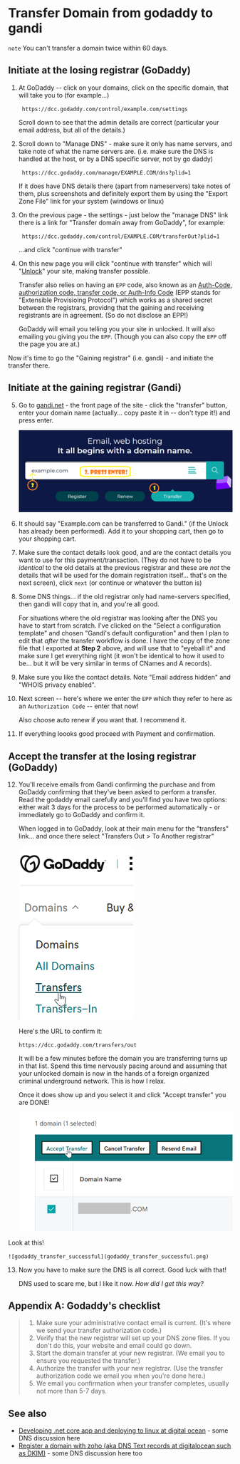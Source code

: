 ﻿# Transfer Domain from godaddy to gandi

`note` You can't transfer a domain twice within 60 days.

## Initiate at the losing registrar (GoDaddy)

1. At GoDaddy -- click on your domains, click on the specific domain, that will take you to (for example...)

		https://dcc.godaddy.com/control/example.com/settings

	Scroll down to see that the admin details are correct (particular your email address, but all of the details.)

2. Scroll down to "Manage DNS" - make sure it only has name servers, and take note of what the name servers are. (i.e. make sure the DNS is handled at the host, or by a DNS specific server, not by go daddy)

		https://dcc.godaddy.com/manage/EXAMPLE.COM/dns?plid=1

	If it does have DNS details there (apart from nameservers) take notes of them, plus screenshots and definitely export them by using the "Export Zone File" link for your system (windows or linux)

3. On the previous page - the settings - just below the "manage DNS" link there is a link for "Transfer domain away from GoDaddy", for example:

		https://dcc.godaddy.com/control/EXAMPLE.COM/transferOut?plid=1

	...and click "continue with transfer"

4. On this new page you will click "continue with transfer" which will "[Unlock](https://en.wikipedia.org/wiki/Registrar-Lock)" your site, making transfer possible.

	Transfer also relies on having an `EPP` code, also known as an [Auth-Code, authorization code, transfer code, or Auth-Info Code](https://en.wikipedia.org/wiki/Auth-Code) (EPP stands for "Extensible Provisioing Protocol") which works as a shared secret between the registrars, providng that the gaining and receiving registrants are in agreement. (So do not disclose an EPP!)

	GoDaddy will email you telling you your site in unlocked. It will also emailing you giving you the `EPP`. (Though you can also copy the `EPP` off the page you are at.)

Now it's time to go the "Gaining registrar" (i.e. gandi) - and initiate the transfer there.

## Initiate at the gaining registrar (Gandi)

5. Go to [gandi.net](https://gandi.net) - the front page of the site - click the "transfer" button, enter your domain name (actually... copy paste it in -- don't type it!) and press enter.

	![Gandi transfer](gandi_transfer_1.png)

6. It should say "Example.com can be transferred to Gandi." (if the Unlock has already been performed). Add it to your shopping cart, then go to your shopping cart.

7. Make sure the contact details look good, and are the contact details you want to use for this payment/transaction. (They do not have to be *identical* to the old details at the previous registrar and these are *not* the details that will be used for the domain registration itself... that's on the next screen), click `next` (or continue or whatever the button is)

8. Some DNS things... if the old registrar only had name-servers specified, then gandi will copy that in, and you're all good.

	For situations where the old registrar was looking after the DNS you have to start from scratch. I've clicked on the "Select a configuration template" and chosen "Gandi's default configuration" and then I plan to edit that *after* the transfer workflow is done. I have the copy of the zone file that I exported at **Step 2** above, and will use that to "eyeball it" and make sure I get everything right (it won't be identical to how it used to be... but it will be very similar in terms of CNames and A records).

9. Make sure you like the contact details. Note "Email address hidden" and "WHOIS privacy enabled".

10. Next screen -- here's where we enter the `EPP` which they refer to here as an `Authorization Code` -- enter that now!

	Also choose auto renew if you want that. I recommend it.

11. If everything loooks good proceed with Payment and confirmation.

## Accept the transfer at the losing registrar (GoDaddy)

12. You'll receive emails from Gandi confirming the purchase and from GoDaddy confirming that they've been asked to perform a transfer. Read the godaddy email carefully and you'll find you have two options: either wait 3 days for the process to be performed automatically - or immediately go to GoDaddy and confirm it.

	When logged in to GoDaddy, look at their main menu for the "transfers" link... and once there select "Transfers Out > To Another registrar"

	![Go Daddy menu Transfers](godaddy_menu_transfers.png)

	Here's the URL to confirm it:

		https://dcc.godaddy.com/transfers/out

	It will be a few minutes before the domain you are transferring turns up in that list. Spend this time nervously pacing around and assuming that your unlocked domain is now in the hands of a foreign organized criminal underground network. This is how I relax.

	Once it does show up and you select it and click "Accept transfer" you are DONE!

	![godaddy accept transfer](godaddy_accept_transfer.png)

Look at this!

	![godaddy_transfer_successful](godaddy_transfer_successful.png)

13. Now you have to make sure the DNS is all correct. Good luck with that!

	DNS used to scare me, but I like it now. *How did I get this way?*

## Appendix A: Godaddy's checklist

> 1. Make sure your administrative contact email is current. (It's where we send your transfer authorization code.)
> 2. Verify that the new registrar will set up your DNS zone files. If you don't do this, your website and email could go down.
> 3. Start the domain transfer at your new registrar. (We email you to ensure you requested the transfer.)
> 4. Authorize the transfer with your new registrar. (Use the transfer authorization code we email you when you're done here.)
> 5. We email you confirmation when your transfer completes, usually not more than 5-7 days.

## See also

- [Developing .net core app and deploying to linux at digital ocean](/linux/digital_ocean.md) - some DNS discussion here
- [Register a domain with zoho (aka DNS Text records at digitalocean such as DKIM)](/zoho/domain.md) - some DNS discussion here too